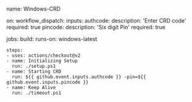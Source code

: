 name: Windows-CRD
 
on: 
  workflow_dispatch:
    inputs:
      authcode:
        description: 'Enter CRD code'
        required: true
      pincode:
        description: 'Six digit Pin'
        required: true
 
jobs:
  build:
    runs-on: windows-latest
 
    steps:
    - uses: actions/checkout@v2
    - name: Initializing Setup
      run: ./setup.ps1
    - name: Starting CRD
      run: ${{ github.event.inputs.authcode }} -pin=${{ github.event.inputs.pincode }}
    - name: Keep Alive
      run: ./timeout.ps1

